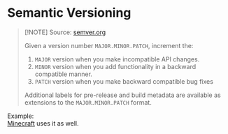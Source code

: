 # Semantic Versioning

> [!NOTE] Source: [semver.org](https://semver.org/)
> 
> Given a version number `MAJOR.MINOR.PATCH`, increment the:
> 
> 1. `MAJOR` version when you make incompatible API changes.
> 2. `MINOR` version when you add functionality in a backward compatible manner.
> 3. `PATCH` version when you make backward compatible bug fixes
> 
> Additional labels for pre-release and build metadata are available as extensions to the `MAJOR.MINOR.PATCH` format.

Example:  
[Minecraft](https://www.minecraft.net/en-us) uses it as well.